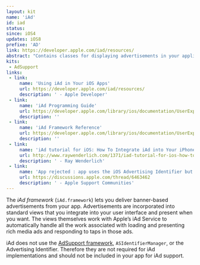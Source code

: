 ```yaml
---
layout: kit
name: 'iAd'
id: iad
status:
since: iOS4
updates: iOS8
prefixe: 'AD'
link: https://developer.apple.com/iad/resources/
abstract: "Contains classes for displaying advertisements in your application. See iAd Framework."
kits:
 - AdSupport
links:
 - link:
     name: 'Using iAd in Your iOS Apps'
     url: https://developer.apple.com/iad/resources/
     description: ' - Apple Developer'
 - link:
     name: 'iAd Programming Guide'
     url: https://developer.apple.com/library/ios/documentation/UserExperience/Conceptual/iAd_Guide/Introduction/Introduction.html
     description: ''
 - link:
     name: 'iAd Framework Reference'
     url: https://developer.apple.com/library/ios/documentation/UserExperience/Reference/iAd_ReferenceCollection/index.html
     description: ''
 - link:
     name: 'iAd tutorial for iOS: How To Integrate iAd into Your iPhone App'
     url: http://www.raywenderlich.com/1371/iad-tutorial-for-ios-how-to-integrate-iad-into-your-iphone-app
     description: ' - Ray Wenderlich'
 - link:
     name: 'App rejected : app uses the iOS Advertising Identifier but does not include ad functionality'
     url: https://discussions.apple.com/thread/6463462
     description: ' - Apple Support Communities'
---
```


The *iAd framework* (`iAd.framework`) lets you deliver banner-based advertisements from your app. Advertisements are incorporated into standard views that you integrate into your user interface and present when you want. The views themselves work with Apple’s iAd Service to automatically handle all the work associated with loading and presenting rich media ads and responding to taps in those ads.

iAd does not use the [AdSupport framework](/AdSupport), `ASIdentifierManager`, or the Advertising Identifier. Therefore they are not required for iAd implementations and should not be included in your app for iAd support.